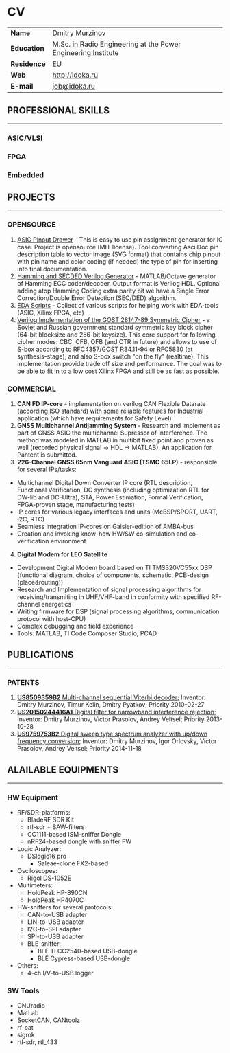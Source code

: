 CV
==

|               |              |
| :------------ |:-------------|
| **Name** 	    | Dmitry Murzinov |
| **Education** | M.Sc. in Radio Engineering at the Power Engineering Institute |
| **Residence** | EU |
| **Web**       | <http://idoka.ru> |
| **E-mail**    | <job@idoka.ru> |
  


PROFESSIONAL SKILLS
-------------------
***

### ASIC/VLSI

### FPGA

### Embedded



PROJECTS
--------
***

### OPENSOURCE

1. [ASIC Pinout Drawer](https://github.com/iDoka/asic-pinout-drawer) - This is easy to use pin assignment generator for IC case. Project is opensource (MIT license). Tool converting AsciiDoc pin description table to vector image (SVG format) that contains chip pinout with pin name and color coding (if needed) the type of pin for inserting into final documentation.
2. [Hamming and SECDED Verilog Generator](https://github.com/iDoka/hdl-secded-producer) - MATLAB/Octave generator of Hamming ECC coder/decoder. Output format is Verilog HDL. Optional adding atop Hamming Coding extra parity bit we have a Single Error Correction/Double Error Detection (SEC/DED) algorithm.
3. [EDA Scripts](https://github.com/iDoka/eda-scripts) - Collect of various scripts for helping work with EDA-tools (ASIC, Xilinx FPGA, etc)
4. [Verilog Implementation of the GOST 28147-89 Symmetric Cipher](http://opencores.org/project,gost28147) - a Soviet and Russian government standard symmetric key block cipher (64-bit blocksize and 256-bit keysize). This core support for following cipher modes: CBC, CFB, OFB (and CTR in future) and allows to use of S-box according to RFC4357/GOST R34.11-94 or RFC5830 (at synthesis-stage), and also S-box switch "on the fly" (realtime). This implementation provide trade off size and performance. The goal was to be able to fit in to a low cost Xilinx FPGA and still be as fast as possible.


### COMMERCIAL

1. **CAN FD IP-core** - implementation on verilog CAN Flexible Datarate (according ISO standard) with some reliable features for Industrial application (which have requirements for Safety Level)
2. **GNSS Multichannel Antijamming System** - Research and implement as part of GNSS ASIC the multichannel Supressor of Interference. The method was modeled in MATLAB in multibit fixed point and proven as well (recorded physical signal → HDL → MATLAB). An application for Pantent is submitted.
3. **226-Channel GNSS 65nm Vanguard ASIC (TSMC 65LP)** - responsible for several IPs/tasks:
  - Multichannel Digital Down Converter IP core (RTL description, Functional Verification, DC synthesis (including optimization RTL for DW-lib and DC-Ultra), STA, Power Estimation, Formal Verification, FPGA-proven stage, manufacturing tests)
  - IP cores for various legacy interfaces and units (McBSP/SPORT, UART, I2C, RTC)
  - Seamless integration IP-cores on Gaisler-edition of AMBA-bus
  - Creation and invoking know-how HW/SW co-simulation and co-verification environment
4. **Digital Modem for LEO Satellite**
  - Development Digital Modem board based on TI TMS320VC55xx DSP (functional diagram, choice of components, schematic, PCB-design (place&routing))
  - Research and Implementation of signal processing algorithms for receiving/transmiting in UHF/VHF-band in conformity with specified RF-channel energetics
  - Writing firmware for DSP (signal processing algorithms, communication protocol with host-CPU)
  - Complex debugging and field experience
  - Tools: MATLAB, TI Code Composer Studio, PCAD



PUBLICATIONS
------------
***

### PATENTS


1. [**US8509359B2** Multi-channel sequential Viterbi decoder](https://patents.google.com/patent/US8509359B2/); Inventor: Dmitry Murzinov, Timur Kelin, Dmitry Pyatkov; Priority 2010-02-27
2. [**US20150244416A1** Digital filter for narrowband interference rejection](https://patents.google.com/patent/US20150244416A1/); Inventor: Dmitry Murzinov, Victor Prasolov, Andrey Veitsel; Priority 2013-10-28
3. [**US9759753B2** Digital sweep type spectrum analyzer with up/down frequency conversion](https://patents.google.com/patent/US9759753B2/); Inventor: Dmitry Murzinov, Igor Orlovsky, Victor Prasolov, Andrey Veitsel; Priority 2014-11-18


ALAILABLE EQUIPMENTS
--------------------
***

### HW Equipment

* RF/SDR-platforms:
  * BladeRF SDR Kit
  * rtl-sdr + SAW-filters
  * CC1111-based ISM-sniffer Dongle
  * nRF24-based dongle with sniffer FW
* Logic Analyzer:
  * DSlogic16 pro
	* Saleae-clone FX2-based
* Osciloscopes:
	* Rigol DS-1052E
* Multimeters:
  * HoldPeak HP-890CN
  * HoldPeak HP4070C
* HW-sniffers for several protocols:
  * CAN-to-USB adapter
  * LIN-to-USB adapter
  * I2C-to-SPI adapter
  * SPI-to-USB adapter
  * BLE-sniffer:
    * BLE TI CC2540-based USB-dongle
    * BLE Cypress-based USB-dongle
* Others:
  * 4-ch I/V-to-USB logger


### SW Tools

* CNUradio
* MatLab
* SocketCAN, CANtoolz 
* rf-cat
* sigrok
* rtl-sdr, rtl_433
